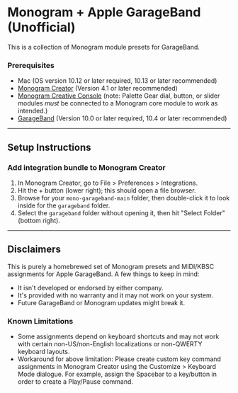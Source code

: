 # Monogram + Apple GarageBand (Unofficial)

This is a collection of Monogram module presets for GarageBand.

### Prerequisites ###

- Mac (OS version 10.12 or later required, 10.13 or later recommended)
- [Monogram Creator](https://monogramcc.com/download/) (Version 4.1 or later recommended)
- [Monogram Creative Console](https://monogramcc.com/) (note:  Palette Gear dial, button, or slider modules _must_ be connected to a Monogram core module to work as intended.)
- [GarageBand](https://www.apple.com/ca/mac/garageband/) (Version 10.0 or later required, 10.4 or later recommended)

---

## Setup Instructions ##

### Add integration bundle to Monogram Creator ###

1. In Monogram Creator, go to File > Preferences > Integrations.
2. Hit the + button (lower right); this should open a file browser.
3. Browse for your <code>mono-garageband-main</code> folder, then double-click it to look inside for the <code>garageband</code> folder.
4. Select the <code>garageband</code> folder without opening it, then hit "Select Folder" (bottom right).

---

## Disclaimers ##

This is purely a homebrewed set of Monogram presets and MIDI/KBSC assignments for Apple GarageBand. A few things to keep in mind:

- It isn't developed or endorsed by either company. 
- It's provided with no warranty and it may not work on your system.
- Future GarageBand or Monogram updates might break it.

### Known Limitations ###

- Some assignments depend on keyboard shortcuts and may not work with certain non-US/non-English localizations or non-QWERTY keyboard layouts.
- Workaround for above limitation: Please create custom key command assignments in Monogram Creator using the Customize > Keyboard Mode dialogue. For example, assign the Spacebar to a key/button in order to create a Play/Pause command.
